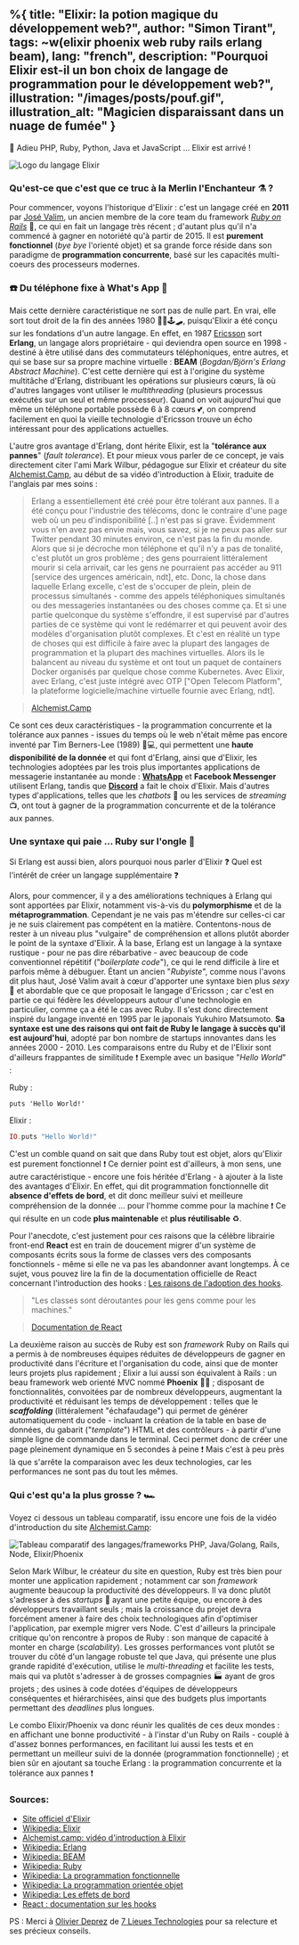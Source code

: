 %{
  title: "Elixir: la potion magique du développement web?",
  author: "Simon Tirant",
  tags: ~w(elixir phoenix web ruby rails erlang beam),
  lang: "french",
  description: "Pourquoi Elixir est-il un bon choix de langage de programmation pour le développement web?",
  illustration: "/images/posts/pouf.gif",
  illustration_alt: "Magicien disparaissant dans un nuage de fumée"
}
---

👋 Adieu PHP, Ruby, Python, Java et JavaScript … Elixir est arrivé !  

![Logo du langage Elixir](/images/posts/elixir.png)

### Qu'est-ce que c'est que ce truc à la Merlin l'Enchanteur ⚗️ ?

Pour commencer, voyons l'historique d'Elixir : c'est un langage créé en **2011** par [José Valim](https://www.linkedin.com/in/josevalim/), un ancien membre de la core team du framework *[Ruby on Rails](https://rubyonrails.org/)* 💎, ce qui en fait un langage très récent ; d'autant plus qu'il n'a commencé à gagner en notoriété qu'à partir de 2015. Il est **purement fonctionnel** (*bye bye* l'orienté objet) et sa grande force réside dans son paradigme de **programmation concurrente**, basé sur les capacités multi-coeurs des processeurs modernes.  

### ☎️ Du téléphone fixe à What's App 📱

Mais cette dernière caractéristique ne sort pas de nulle part. En vrai, elle sort tout droit de la fin des années 1980 🥏💾🕹️🛹, puisqu'Elixir a été conçu sur les fondations d'un autre langage. En effet, en 1987 [Ericsson](https://www.linkedin.com/company/ericsson/) sort **Erlang**, un langage alors propriétaire - qui deviendra open source en 1998 - destiné à être utilisé dans des commutateurs téléphoniques, entre autres, et qui se base sur sa propre machine virtuelle : **BEAM** (*Bogdan/Björn's Erlang Abstract Machine*). C'est cette dernière qui est à l'origine du système multitâche d'Erlang, distribuant les opérations sur plusieurs cœurs, là où d'autres langages vont utiliser le *multithreading* (plusieurs processus exécutés sur un seul et même processeur). Quand on voit aujourd'hui que même un téléphone portable possède 6 à 8 cœurs 💕, on comprend facilement en quoi la vieille technologie d'Ericsson trouve un écho intéressant pour des applications actuelles.  

L'autre gros avantage d'Erlang, dont hérite Elixir, est la "**tolérance aux pannes**" (*fault tolerance*). Et pour mieux vous parler de ce concept, je vais directement citer l'ami Mark Wilbur, pédagogue sur Elixir et créateur du site [Alchemist.Camp](https://alchemist.camp/), au début de sa vidéo d'introduction à Elixir, traduite de l'anglais par mes soins :  


> Erlang a essentiellement été créé pour être tolérant aux pannes. Il a été conçu pour l'industrie des télécoms, donc le contraire d'une page web où un peu d'indisponibilité [..] n'est pas si grave. Évidemment vous n'en avez pas envie mais, vous savez, si je ne peux pas aller sur Twitter pendant 30 minutes environ, ce n'est pas la fin du monde. Alors que si je décroche mon téléphone et qu'il n'y a pas de tonalité, c'est plutôt un gros problème ; des gens pourraient littéralement mourir si cela arrivait, car les gens ne pourraient pas accéder au 911 [service des urgences américain, ndt], etc. Donc, la chose dans laquelle Erlang excelle, c'est de s'occuper de plein, plein de processus simultanés - comme des appels téléphoniques simultanés ou des messageries instantanées ou des choses comme ça. Et si une partie quelconque du système s'effondre, il est supervisé par d'autres parties de ce système qui vont le redémarrer et qui peuvent avoir des modèles d'organisation plutôt complexes. Et c'est en réalité un type de choses qui est difficile à faire avec la plupart des langages de programmation et la plupart des machines virtuelles. Alors ils le balancent au niveau du système et ont tout un paquet de containers Docker organisés par quelque chose comme Kubernetes. Avec Elixir, avec Erlang, c'est juste intégré avec OTP ["Open Telecom Platform", la plateforme logicielle/machine virtuelle fournie avec Erlang, ndt].  

> [Alchemist.Camp](https://alchemist.camp/episodes/welcome)  


Ce sont ces deux caractéristiques - la programmation concurrente et la tolérance aux pannes - issues du temps où le web n'était même pas encore inventé par Tim Berners-Lee (1989) 👨💻, qui permettent une **haute disponibilité de la donnée** et qui font d'Erlang, ainsi que d'Elixir, les technologies adoptées par les trois plus importantes applications de messagerie instantanée au monde : **[WhatsApp](https://www.linkedin.com/company/whatsapp./)** et **Facebook Messenger** utilisent Erlang, tandis que **[Discord](https://www.linkedin.com/company/discord/)** a fait le choix d'Elixir. Mais d'autres types d'applications, telles que les *chatbots* 🤖 ou les services de *streaming* 📺, ont tout à gagner de la programmation concurrente et de la tolérance aux pannes.

### Une syntaxe qui paie … Ruby sur l'ongle 💍

Si Erlang est aussi bien, alors pourquoi nous parler d'Elixir ❓ Quel est l'intérêt de créer un langage supplémentaire ❓

Alors, pour commencer, il y a des améliorations techniques à Erlang qui sont apportées par Elixir, notamment vis-à-vis du **polymorphisme** et de la **métaprogrammation**. Cependant je ne vais pas m'étendre sur celles-ci car je ne suis clairement pas compétent en la matière. Contentons-nous de rester à un niveau plus "vulgaire" de compréhension et allons plutôt aborder le point de la syntaxe d'Elixir. À la base, Erlang est un langage à la syntaxe rustique - pour ne pas dire rébarbative - avec beaucoup de code conventionnel répétitif ("*boilerplate code*"), ce qui le rend difficile à lire et parfois même à débuguer. Étant un ancien "*Rubyiste*", comme nous l'avons dit plus haut, José Valim avait à cœur d'apporter une syntaxe bien plus *sexy* 💃 et abordable que ce que proposait le langage d'Ericsson ; car c'est en partie ce qui fédère les développeurs autour d'une technologie en particulier, comme ça a été le cas avec Ruby. Il s'est donc directement inspiré du langage inventé en 1995 par le japonais Yukuhiro Matsumoto. **Sa syntaxe est une des raisons qui ont fait de Ruby le langage à succès qu'il est aujourd'hui**, adopté par bon nombre de startups innovantes dans les années 2000 - 2010. Les comparaisons entre du Ruby et de l'Elixir sont d'ailleurs frappantes de similitude ❗ Exemple avec un basique "*Hello World*" :

Ruby :

```
puts 'Hello World!'
```

Elixir :

```elixir
IO.puts "Hello World!"
```

C'est un comble quand on sait que dans Ruby tout est objet, alors qu'Elixir est purement fonctionnel ❗ Ce dernier point est d'ailleurs, à mon sens, une autre caractéristique - encore une fois héritée d'Erlang - à ajouter à la liste des avantages d'Elixir. En effet, qui dit programmation fonctionnelle dit **absence d'effets de bord**, et dit donc meilleur suivi et meilleure compréhension de la donnée ... pour l'homme comme pour la machine ❗ Ce qui résulte en un code **plus maintenable** et **plus réutilisable** ♻️.

Pour l'anecdote, c'est justement pour ces raisons que la célèbre librairie front-end **React** est en train de doucement migrer d'un système de composants écrits sous la forme de classes vers des composants fonctionnels - même si elle ne va pas les abandonner avant longtemps. À ce sujet, vous pouvez lire la fin de la documentation officielle de React concernant l'introduction des hooks : [Les raisons de l'adoption des hooks](https://fr.legacy.reactjs.org/docs/hooks-intro.html#motivation).

> "Les classes sont déroutantes pour les gens comme pour les machines." 

> [Documentation de React](https://fr.legacy.reactjs.org/docs/hooks-intro.html#classes-confuse-both-people-and-machines) 

La deuxième raison au succès de Ruby est son *framework* Ruby on Rails qui a permis à de nombreuses équipes réduites de développeurs de gagner en productivité dans l'écriture et l'organisation du code, ainsi que de monter leurs projets plus rapidement ; Elixir a lui aussi son équivalent à Rails : un beau framework web orienté MVC nommé **Phoenix** 🦅🔥 ; disposant de fonctionnalités, convoitées par de nombreux développeurs, augmentant la productivité et réduisant les temps de développement : telles que le ***scaffolding*** (littéralement "échafaudage") qui permet de générer automatiquement du code - incluant la création de la table en base de données, du gabarit ("*template*") HTML et des contrôleurs - à partir d'une simple ligne de commande dans le terminal. Ceci permet donc de créer une page pleinement dynamique en 5 secondes à peine ❗ Mais c'est à peu près là que s'arrête la comparaison avec les deux technologies, car les performances ne sont pas du tout les mêmes.

### Qui c'est qu'a la plus grosse ? 🏎️

Voyez ci dessous un tableau comparatif, issu encore une fois de la vidéo d'introduction du site [Alchemist.Camp](https://alchemist.camp/episodes/welcome):

![Tableau comparatif des langages/frameworks PHP, Java/Golang, Rails, Node, Elixir/Phoenix](/images/posts/language_table.png)

Selon Mark Wilbur, le créateur du site en question, Ruby est très bien pour monter une application rapidement ; notamment car son *framework* augmente beaucoup la productivité des développeurs. Il va donc plutôt s'adresser à des *startups* 🦄 ayant une petite équipe, ou encore à des développeurs travaillant seuls ; mais la croissance du projet devra forcément amener à faire des choix technologiques afin d'optimiser l'application, par exemple migrer vers Node. C'est d'ailleurs la principale critique qu'on rencontre à propos de Ruby : son manque de capacité à monter en charge (*scalability*). Les grosses performances vont plutôt se trouver du côté d'un langage robuste tel que Java, qui présente une plus grande rapidité d'exécution, utilise le *multi-threading* et facilite les tests, mais qui va plutôt s'adresser à de grosses compagnies 🏭 ayant de gros projets ; des usines à code dotées d'équipes de développeurs conséquentes et hiérarchisées, ainsi que des budgets plus importants permettant des *deadlines* plus longues.

Le combo Elixir/Phoenix va donc réunir les qualités de ces deux mondes : en affichant une bonne productivité - à l'instar d'un Ruby on Rails - couplé à d'assez bonnes performances, en facilitant lui aussi les tests et en permettant un meilleur suivi de la donnée (programmation fonctionnelle) ; et bien sûr en ajoutant sa touche Erlang : la programmation concurrente et la tolérance aux pannes ❗

### Sources:

- [Site officiel d'Elixir](https://elixir-lang.org/)
- [Wikipedia: Elixir](https://fr.wikipedia.org/wiki/Elixir_(langage))
- [Alchemist.camp: vidéo d'introduction à Elixir](https://alchemist.camp/episodes/welcome)
- [Wikipedia: Erlang](https://fr.wikipedia.org/wiki/Erlang_(langage))
- [Wikipedia: BEAM](https://fr.wikipedia.org/wiki/BEAM_(machine_virtuelle))
- [Wikipedia: Ruby](https://fr.wikipedia.org/wiki/Ruby)
- [Wikipedia: La programmation fonctionnelle](https://fr.wikipedia.org/wiki/Programmation_fonctionnelle)
- [Wikipedia: La programmation orientée objet](https://fr.wikipedia.org/wiki/Programmation_orient%C3%A9e_objet)
- [Wikipedia: Les effets de bord](https://fr.wikipedia.org/wiki/Effet_de_bord_(informatique))
- [React : documentation sur les hooks](https://fr.legacy.reactjs.org/docs/hooks-intro.html#motivation)

PS : Merci à [Olivier Deprez](https://www.linkedin.com/in/olivier-deprez-368b9b5/) de [7 Lieues Technologies](https://www.linkedin.com/company/7lieues-ia/) pour sa relecture et ses précieux conseils.
